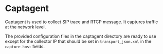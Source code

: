 # Captagent

Captagent is used to collect SIP trace and RTCP message. It captures traffic at the network level.

The provided configuration files in the captagent directory are ready to use except for the collector IP that should be set in `transport_json.xml` in the `capture-host` fields.
